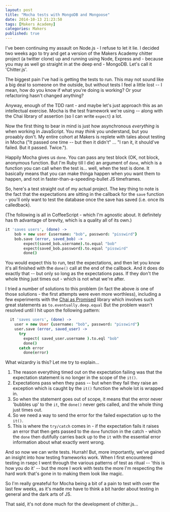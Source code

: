 ```yaml
---
layout: post
title: "Mocha tests with MongoDB and Mongoose"
date: 2014-10-13 21:23:50
tags: [Makers Academy]
categories: Makers
published: true
---
```


I've been continuing my assault on Node.js - I refuse to let it lie. I decided
two weeks ago to try and get a version of the Makers Academy chitter project (a
twitter clone) up and running using Node, Express and - because you may as well
go straight in at the deep end - MongoDB. Let's call it 'Chitter.js'.

The biggest pain I've had is getting the tests to run. This may not sound like
a big deal to someone on the outside, but without tests I feel a little lost --
I mean, how do you know if what you're doing is working? Or your refactoring
hasn't changed anything?

Anyway, enough of the TDD rant - and maybe let's just approach this as an
intellectual exercise. Mocha is the test framework we're using -- along with
the Chai library of assertion (so I can write `expect`) a lot.

Now the first thing to bear in mind is just how asynchronous _everything_ is
when working in JavaScript. You may _think_ you understand, but you proaably
don't. My entire cohort at Makers is replete with tales about testing in Mocha
("It passed one time -- but then it didn't" ... "I ran it, it should've failed.
But it passed. Twice.").

Happily Mocha gives us `done`. You can pass any test block (OK, not block,
anonymous function. But I'm Ruby till I die) an argument of `done`, which is
a function you can call when the test is... well, when the test is done. It
basically means that you can make thinga happen when you want them to happen,
and not in faster-than-a-speeding-bullet JS timeframes.

So, here's a test straight out of my actual project. The key thing to note is
the fact that the expectations are sitting in the callback for the `save`
function - you'll only want to test the database once the save has saved (i.e.
once its calledback).

(The following is all in CoffeeScript - which I'm agnostic about. It definitely
has th advantage of brevity, which is a quality all of its own.)

```coffee
it 'saves users', (done) ->
    bob = new user {username: "bob", password: "pisswird"}
    bob.save (error, saved_bob) ->
        expect(saved_bob.username).to.equal "bob"
        expect(saved_bob.password).to.equal "pisswird"
        done()
```

You would expect this to run, test the expectations, and then let you know it's
all finished with the `done()` call at the end of the callback. And it does do
exactly that -- but only so long as the expectations pass. If they don't the
whole thing just times out - which is not what we're after.

I tried a number of solutions to this problem (in fact the above _is_ one of
those solutions - the first attempts were even more worthless), including a few
experiments with the [Chai as
Promised](http://chaijs.com/plugins/chai-as-promised) library which involves
such great statements as `to.eventually.deep.equal` But the problem wasn't
resolved until I hit upon the following pattern:

```coffee
  it 'saves users', (done) ->
    user = new User {username: "bob", password: "pisswird"}
    user.save (error, saved_user) ->
      try
        expect( saved_user.username ).to.eql "bob"
        done()
      catch error
        done(error)
```

What wizardry is this? Let me try to explain...

1. The reason everything timed out on the expectation failing was that the
   expectation statement is no longer in the scope of the `it()`.
2. Expectations pass when they pass -- but when they fail they raise an
   exception which is caught by the `it()` function the whole lot is wrapped in.
3. So when the statement goes out of scope, it means that the error never
   'bubbles up' to the `it`, the `done()` never gets called, and the whole thing
   just times out.
4. So we need a way to send the error for the failed expectation up to the `it()`.
5. This is where the `try/catch` comes in - if the expectation fails it raises an
   error that then gets passed to the `done` function in the catch - which the
   `done` then dutifully carries back up to the `it` with the essential error
   information about what exactly went wrong.

And so now we can write tests. Hurrah! But, more importantly, we've gained an
insight into how testing frameworks work. When I first encountered testing in
rsepc I went through the various patterns of test as ritual -- 'this is how you
do it' -- but the more I work with tests the more I'm respecting the hard work
that's gone in to making them look like magic.

So I'm really greateful for Mocha being a bit of a pain to test with over the
last few weeks, as it's made me have to think a bit harder about testing in
general and the dark arts of JS.

That said, it's not done much for the development of chitter.js...
